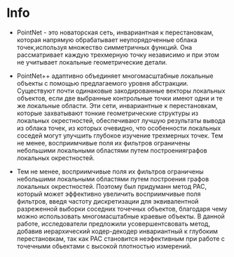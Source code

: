 # Info

* PointNet - это новаторская сеть, инвариантная к перестановкам, которая напрямую обрабатывает неупорядоченные облака точек,используя множество симметричных функций. Она рассматривает каждую трехмерную точку независимо и при этом не учитывает локальные геометрические детали.

* PointNet++ адаптивно объединяет многомасштабные локальные объекты с помощью предлагаемого уровня абстракции. Существуют почти одинаковые закодированные векторы локальных объектов, если две выбранные контрольные точки имеют одни и те же локальные области. Эти сети, инвариантные к перестановкам, которые захватывают тонкие геометрические структуры из локальных окрестностей, обеспечивают лучшую результаты вывода из облака точек, из которых очевидно, что особенности локальных соседей могут улучшить глубокое изучение трехмерных точек. Тем не менее, восприимчивые поля их фильтров ограничены небольшими локальными областями путем построенияграфов локальных окрестностей.

* Тем не менее, восприимчивые поля их фильтров ограничены небольшими локальными областями путем построения графов локальных окрестностей. Поэтому был придуманн метод  PAC, который может эффективно увеличить восприимчивые поля фильтров, введя частоту дискретизации для эквивалентной разреженной выборки соседних точечных объектов, благодаря чему можно использовать многомасштабные краевые объекты. В данной работе, исследователи предложили усовершентсвовать метод, добавив иерархический кодер-декодер инвариантный к глубоким перестановкам, так как PAC становится неэфективным при работе с точечными обьектами с высокой плотностью измерений.
